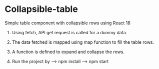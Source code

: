 # Collapsible-table
Simple table component with collapsible rows using React 18

1. Using fetch, API get request is called for a dummy data.
2. The data fetched is mapped using map function to fill the table rows.
3. A function is defined to expand and collapse the rows.

4. Run the project by 
--> npm install
--> npm start
